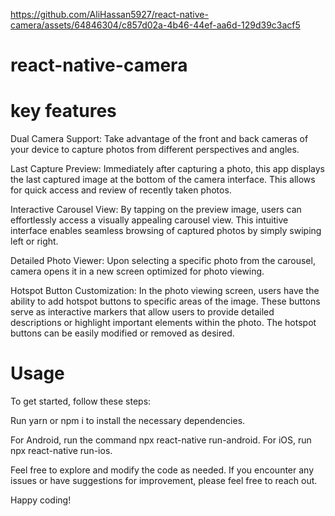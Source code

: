 
https://github.com/AliHassan5927/react-native-camera/assets/64846304/c857d02a-4b46-44ef-aa6d-129d39c3acf5


# react-native-camera

# key features
Dual Camera Support: Take advantage of the front and back cameras of your device to capture photos from different perspectives and angles.

Last Capture Preview: Immediately after capturing a photo, this app displays the last captured image at the bottom of the camera interface. This allows for quick access and review of recently taken photos.

Interactive Carousel View: By tapping on the preview image, users can effortlessly access a visually appealing carousel view. This intuitive interface enables seamless browsing of captured photos by simply swiping left or right.

Detailed Photo Viewer: Upon selecting a specific photo from the carousel, camera opens it in a new screen optimized for photo viewing.

Hotspot Button Customization: In the photo viewing screen, users have the ability to add hotspot buttons to specific areas of the image. These buttons serve as interactive markers that allow users to provide detailed descriptions or highlight important elements within the photo. The hotspot buttons can be easily modified or removed as desired.

# Usage
To get started, follow these steps:

Run yarn or npm i to install the necessary dependencies.

For Android, run the command npx react-native run-android. For iOS, run npx react-native run-ios.

Feel free to explore and modify the code as needed. If you encounter any issues or have suggestions for improvement, please feel free to reach out.

Happy coding!

